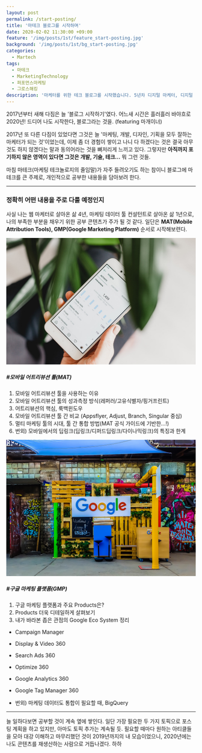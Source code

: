 ```yaml
---
layout: post
permalink: /start-posting/
title: '마테크 블로그를 시작하며'
date: 2020-02-02 11:30:00 +09:00
feature: '/img/posts/1st/feature_start-posting.jpg'
background: '/img/posts/1st/bg_start-posting.jpg'
categories:
  - Martech
tags:
  - 마테크
  - MarketingTechnology
  - 퍼포먼스마케팅
  - 그로스해킹
description: '마케터를 위한 테크 블로그를 시작했습니다. 5년차 디지털 마케터, 디지털 애널리스트의 공부 내용을 담을 예정입니다. 모바일 어트리뷰션 툴(MAT)부터 GMP까지 업무상 공부가 필요한 부분들부터 차근차근 공부해보겠습니다.'
---
```


2017년부터 새해 다짐은 늘 '블로그 시작하기'였다.
어느새 시간은 흘러흘러 바야흐로 2020년! 드디어 나도 시작한다, 블로그라는 것을. (featuring 마개이너)

2017년 또 다른 다짐이 있었다면 그것은 늘 '마케팅, 개발, 디자인, 기획을 모두 잘하는 마케터가 되는 것'이었는데, 이제 좀 더 경험이 쌓이고 나니 다 하겠다는 것은 결국 아무것도 하지 않겠다는 말과 동의어라는 것을 뼈저리게 느끼고 있다. 그렇지만 **아직까지 포기하지 않은 영역이 있다면 그것은 개발, 기술, 테크...** 뭐 그런 것들.

마침 마테크(마케팅 테크놀로지의 줄임말)가 자주 들려오기도 하는 참이니 블로그에 마테크를 큰 주제로, 개인적으로 공부한 내용들을 담아보려 한다.



***

### 정확히 어떤 내용을 주로 다룰 예정인지 ###

사실 나는 웹 마케터로 살아온 삶 4년, 마케팅 데이터 툴 컨설턴트로 살아온 삶 1년으로,
나의 부족한 부분을 채우기 위한 공부 콘텐츠가 주가 될 것 같다.
일단은 **MAT(Mobile Attribution Tools), GMP(Google Marketing Platform)** 순서로 시작해보련다.

![MAT 이미지](/img/posts/1st/MAT.jpg)

##### #모바일 어트리뷰션 툴(MAT)

1. 모바일 어트리뷰션 툴을 사용하는 이유
2. 모바일 어트리뷰션 툴의 성과측정 방식(레퍼러/고유식별자/핑거프린트)
3. 어트리뷰션의 핵심, 룩백윈도우
4. 모바일 어트리뷰션 툴 간 비교 (Appsflyer, Adjust, Branch, Singular 중심)
5. 멀티 마케팅 툴의 시대, 툴 간 통합 방법(MAT 공식 가이드에 기반한...!)
6. 번외) 모바일에서의 딥링크(딥링크/디퍼드딥링크/다이나믹링크)의 특징과 한계





![Google 이미지](/img/posts/1st/google.jpg)

##### #구글 마케팅 플랫폼(GMP)
 1. 구글 마케팅 플랫폼과 주요 Products은?
 2. Products 더욱 디테일하게 살펴보기
  3. 내가 바라본 좁은 관점의 Google Eco System 정리

  - Campaign Manager

  - Display & Video 360

  - Search Ads 360

  - Optimize 360

  - Google Analytics 360

  - Google Tag Manager 360

  - 번외) 마케팅 데이터도 통합이 필요할 때, BigQuery



***

늘 일하다보면 공부할 것이 계속 옆에 쌓인다.
일단 가장 필요한 두 가지 토픽으로 포스팅 계획을 하고 있지만, 아마도 토픽 추가는 계속될 듯.
필요할 때마다 원하는 아티클들을 모아 대강 이해하고 마무리했던 것이 2019년까지의 내 모습이었으니, 2020년에는 나도 콘텐츠를 재생산하는 사람으로 거듭나겠다. 하하
